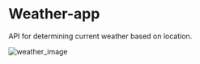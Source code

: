 # Weather-app
API for determining current weather based on location.

![weather_image](https://user-images.githubusercontent.com/51586639/126977160-b588be81-c5ed-47ea-97de-2f4bc897d882.png)

